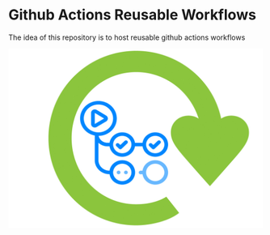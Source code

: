 # Github Actions Reusable Workflows

The idea of this repository is to host reusable github actions workflows

![img](./assets/github_actions_workflows_reusable.jpeg)

